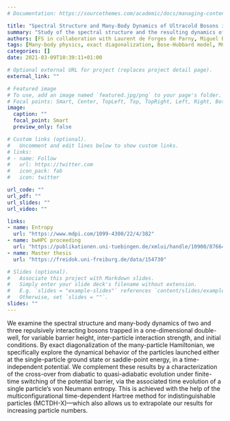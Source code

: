 ```yaml
---
# Documentation: https://sourcethemes.com/academic/docs/managing-content/

title: "Spectral Structure and Many-Body Dynamics of Ultracold Bosons in a Double Well "
summary: "Study of the spectral structure and the resulting dynamics of a few bosons under consideration of different initial conditions."
authors: [FS in collaboration with Laurent de Forges de Parny, Miguel Bastarrachea, Axel Lode, and Andreas Buchleitner]
tags: [Many-body physics, exact diagonalization, Bose-Hubbard model, MCTDH-X]
categories: []
date: 2021-03-09T10:39:11+01:00

# Optional external URL for project (replaces project detail page).
external_link: ""

# Featured image
# To use, add an image named `featured.jpg/png` to your page's folder.
# Focal points: Smart, Center, TopLeft, Top, TopRight, Left, Right, BottomLeft, Bottom, BottomRight.
image:
  caption: ""
  focal_point: Smart
  preview_only: false

# Custom links (optional).
#   Uncomment and edit lines below to show custom links.
# links:
# - name: Follow
#   url: https://twitter.com
#   icon_pack: fab
#   icon: twitter

url_code: ""
url_pdf: ""
url_slides: ""
url_video: ""

links:
- name: Entropy
  url: "https://www.mdpi.com/1099-4300/22/4/382"
- name: bwHPC proceeding
  url: "https://publikationen.uni-tuebingen.de/xmlui/handle/10900/87664"
- name: Master thesis
  url: "https://freidok.uni-freiburg.de/data/154730"  

# Slides (optional).
#   Associate this project with Markdown slides.
#   Simply enter your slide deck's filename without extension.
#   E.g. `slides = "example-slides"` references `content/slides/example-slides.md`.
#   Otherwise, set `slides = ""`.
slides: ""
---
```


We examine the spectral structure and many-body dynamics of two and three repulsively interacting bosons trapped in a one-dimensional double-well, for variable barrier height, inter-particle interaction strength, and initial conditions. By exact diagonalization of the many-particle Hamiltonian, we specifically explore the dynamical behavior of the particles launched either at the single-particle ground state or saddle-point energy, in a time-independent potential. We complement these results by a characterization of the cross-over from diabatic to quasi-adiabatic evolution under finite-time switching of the potential barrier, via the associated time evolution of a single particle’s von Neumann entropy. This is achieved with the help of the multiconfigurational time-dependent Hartree method for indistinguishable particles (MCTDH-X)—which also allows us to extrapolate our results for increasing particle numbers.
